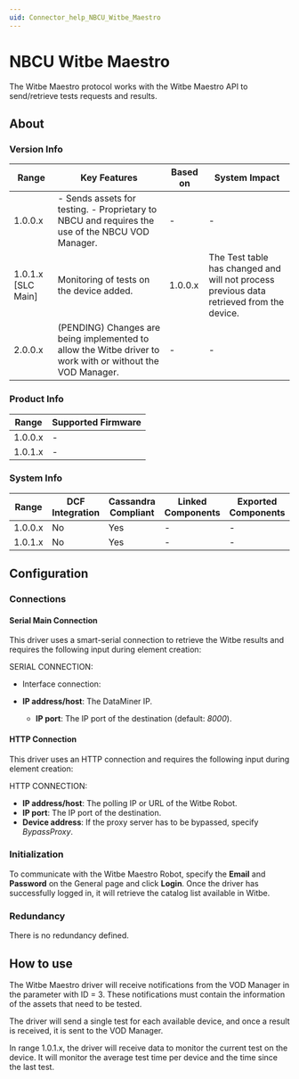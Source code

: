 ```yaml
---
uid: Connector_help_NBCU_Witbe_Maestro
---
```


# NBCU Witbe Maestro

The Witbe Maestro protocol works with the Witbe Maestro API to send/retrieve tests requests and results.

## About

### Version Info

| **Range**            | **Key Features**                                                                                           | **Based on** | **System Impact**                                                                        |
|----------------------|------------------------------------------------------------------------------------------------------------|--------------|------------------------------------------------------------------------------------------|
| 1.0.0.x              | \- Sends assets for testing. - Proprietary to NBCU and requires the use of the NBCU VOD Manager.           | \-           | \-                                                                                       |
| 1.0.1.x \[SLC Main\] | Monitoring of tests on the device added.                                                                   | 1.0.0.x      | The Test table has changed and will not process previous data retrieved from the device. |
| 2.0.0.x              | (PENDING) Changes are being implemented to allow the Witbe driver to work with or without the VOD Manager. | \-           | \-                                                                                       |

### Product Info

| **Range** | **Supported Firmware** |
|-----------|------------------------|
| 1.0.0.x   | \-                     |
| 1.0.1.x   | \-                     |

### System Info

| **Range** | **DCF Integration** | **Cassandra Compliant** | **Linked Components** | **Exported Components** |
|-----------|---------------------|-------------------------|-----------------------|-------------------------|
| 1.0.0.x   | No                  | Yes                     | \-                    | \-                      |
| 1.0.1.x   | No                  | Yes                     | \-                    | \-                      |

## Configuration

### Connections

#### Serial Main Connection

This driver uses a smart-serial connection to retrieve the Witbe results and requires the following input during element creation:

SERIAL CONNECTION:

- Interface connection:

- **IP address/host**: The DataMiner IP.
  - **IP port**: The IP port of the destination (default: *8000*).

#### HTTP Connection

This driver uses an HTTP connection and requires the following input during element creation:

HTTP CONNECTION:

- **IP address/host**: The polling IP or URL of the Witbe Robot.
- **IP port**: The IP port of the destination.
- **Device address**: If the proxy server has to be bypassed, specify *BypassProxy*.

### Initialization

To communicate with the Witbe Maestro Robot, specify the **Email** and **Password** on the General page and click **Login**. Once the driver has successfully logged in, it will retrieve the catalog list available in Witbe.

### Redundancy

There is no redundancy defined.

## How to use

The Witbe Maestro driver will receive notifications from the VOD Manager in the parameter with ID = 3. These notifications must contain the information of the assets that need to be tested.

The driver will send a single test for each available device, and once a result is received, it is sent to the VOD Manager.

In range 1.0.1.x, the driver will receive data to monitor the current test on the device. It will monitor the average test time per device and the time since the last test.
